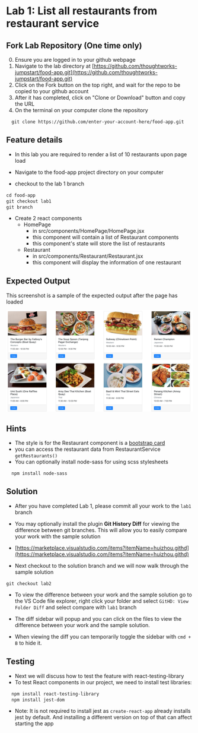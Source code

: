 # Lab 1: List all restaurants from restaurant service

## Fork Lab Repository (One time only)
0. Ensure you are logged in to your github webpage 
0. Navigate to the lab directory at [https://github.com/thoughtworks-jumpstart/food-app.git](https://github.com/thoughtworks-jumpstart/food-app.git)
0. Click on the Fork button on the top right, and wait for the repo to be copied to your github account
0. After it has completed, click on "Clone or Download" button and copy the URL 
0. On the terminal on your computer clone the repository 
```
  git clone https://github.com/enter-your-account-here/food-app.git
```

## Feature details

- In this lab you are required to render a list of 10 restaurants upon page load

- Navigate to the food-app project directory on your computer
- checkout to the lab 1 branch

```
cd food-app
git checkout lab1
git branch
```

- Create 2 react components
  - HomePage
    - in src/components/HomePage/HomePage.jsx
    - this component will contain a list of Restaurant components
    - this component's state will store the list of restaurants
  - Restaurant
    - in src/components/Restaurant/Restaurant.jsx
    - this component will display the information of one restaurant

## Expected Output

This screenshot is a sample of the expected output after the page has loaded

![Restaurants listing](../../../.gitbook/assets/front-end-web-development/react/menu-app-labs/lab1-output.png)

## Hints

- The style is for the Restaurant component is a [bootstrap card](https://getbootstrap.com/docs/4.1/components/card/)
- you can access the restaurant data from RestaurantService `getRestaurants()`
- You can optionally install node-sass for using scss stylesheets
```
  npm install node-sass
```

## Solution
- After you have completed Lab 1, please commit all your work to the `lab1` branch

- You may optionally install the plugin **Git History Diff** for viewing the difference between git branches. This will allow you to easily compare your work with the sample solution 

- [https://marketplace.visualstudio.com/items?itemName=huizhou.githd](https://marketplace.visualstudio.com/items?itemName=huizhou.githd)

- Next checkout to the solution branch and we will now walk through the sample solution
```text
git checkout lab2
``` 

- To view the difference between your work and the sample solution go to the VS Code file explorer, right click your folder and select `GitHD: View Folder Diff` and select compare with `lab1` branch 

- The diff sidebar will popup and you can click on the files to view the difference between your work and the sample solution.

- When viewing the diff you can temporarily toggle the sidebar with `cmd + B` to hide it.

## Testing

- Next we will discuss how to test the feature with react-testing-library
- To test React components in our project, we need to install test libraries:
```
  npm install react-testing-library
  npm install jest-dom
```
- Note: It is not required to install jest as `create-react-app` already installs jest by default. And installing a different version on top of that can affect starting the app


